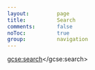 ```yaml
---
layout:         page
title:          Search
comments:       false
noToc:          true
group:          navigation
---
```


<script>
  (function() {
    var cx = '016229595236887071571:jgjnnwwjbxu';
    var gcse = document.createElement('script');
    gcse.type = 'text/javascript';
    gcse.async = true;
    gcse.src = 'https://cse.google.com/cse.js?cx=' + cx;
    var s = document.getElementsByTagName('script')[0];
    s.parentNode.insertBefore(gcse, s);
  })();
</script>
<gcse:search></gcse:search>


